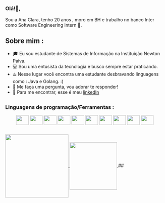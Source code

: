 
##

 

### Olá!👋,
Sou a Ana Clara, tenho 20 anos , moro em BH e trabalho no banco Inter como Software Engineering Intern 👾. 
##
 
## Sobre mim :

- 🎓 Eu sou estudante de Sistemas de Informação na Instituição Newton Paiva.
- 💻 Sou uma entusista da tecnologia e busco sempre estar praticando.
- ♨️ Nesse lugar você encontra uma estudante desbravando linguagens como :  Java e Golang. :)
- 💬 Me faça uma pergunta, vou adorar te responder!
- 📖 Para me encontrar, esse é meu <a href="https://www.linkedin.com/in/ana-nogueira-847a711b5"> linkedIn </a>
  ##


### Linguagens de programação/Ferramentas :


 
</a>
<div style ="display: inline_block " align="center">
<img height=30 width= 40 align="center" src="https://cdn.jsdelivr.net/gh/devicons/devicon/icons/c/c-original.svg"/>          
<img height=30 width= 40 align="center"  src="https://cdn.jsdelivr.net/gh/devicons/devicon/icons/mysql/mysql-original.svg" />
<img height=30 width = 40 align = "center" src="https://cdn.jsdelivr.net/gh/devicons/devicon@latest/icons/java/java-original.svg" />
<img height=30 width = 40 align = "center" src="https://cdn.jsdelivr.net/gh/devicons/devicon@latest/icons/intellij/intellij-original.svg" />
<img height=30 width = 40 align = "center" src="https://cdn.jsdelivr.net/gh/devicons/devicon@latest/icons/vscode/vscode-original.svg" />
<img height=30 width = 40 align = "center" src="https://cdn.jsdelivr.net/gh/devicons/devicon@latest/icons/visualstudio/visualstudio-original.svg" />
<img height=30 width = 40 align = "center" src="https://cdn.jsdelivr.net/gh/devicons/devicon@latest/icons/go/go-original.svg" />
<img height=30 width = 40 align = "center" src="https://cdn.jsdelivr.net/gh/devicons/devicon@latest/icons/amazonwebservices/amazonwebservices-original-wordmark.svg" />
<img height=30 width = 40 align = "center" src="https://cdn.jsdelivr.net/gh/devicons/devicon@latest/icons/linux/linux-original.svg" />      
<img height=30 width = 40 align = "center" src="https://cdn.jsdelivr.net/gh/devicons/devicon@latest/icons/azuresqldatabase/azuresqldatabase-original.svg" />

           
          
</div>

 ##

<a href="https://github.com/Anaclsouza/github-readme-stats">
  <img height=200 align="center" src="https://github-readme-stats.vercel.app/api?username=Anaclsouza" />
</a>
<a href="https://github.com/Anaclsouza/convoychat">
  <img padding=50 height=150 align="center" src="https://github-readme-stats.vercel.app/api/top-langs?username=Anaclsouza&layout=compact&langs_count=8&card_width=320" />            
</a>
 ##


 



 
          



